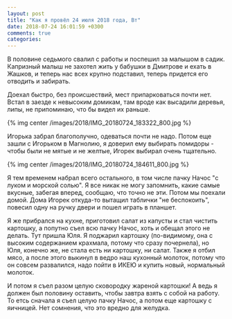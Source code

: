 ```yaml
---
layout: post
title: "Как я провёл 24 июля 2018 года, Вт"
date: 2018-07-24 16:01:59 +0300
comments: true
categories: 
---
```

В половине седьмого свалил с работы и поспешил за малышом в садик. Капризный малыш не захотел жить у бабушки в Дмитрове и ехать в Жашков, и теперь нас всех крупно подставил, теперь придется его отводить и забирать.

Доехал быстро, без происшествий, мест припарковаться почти нет. Встал в заезде к невысоким домикам, там вроде как высадили деревья, липы, не припоминаю, что бы видел их раньше.

{% img center /images/2018/IMG_20180724_183322_800.jpg %}

Игорька забрал благополучно, одеваться почти не надо. Потом еще зашли с Игорьком в Магнолию, я доверил ему выбирать помидоры - чтобы были не мятые и не желтые, Игорек выбирал очень тщательно.

{% img center /images/2018/IMG_20180724_184611_800.jpg %}

Я тем временем набрал всего остального, в том числе пачку Начос "с луком и морской солью". Я все никак не могу запомнить, какие самые вкусные, забегая вперед, сообщаю, что точно не эти. Потом мы поехали домой. Дома Игорек откуда-то вытащил таблички "не беспокоить", повесил одну на ручку двери и пошел играть в планшет.

Я же прибрался на кухне, приготовил салат из капусты и стал чистить картошку, а попутно съел всю пачку Начос, хоть и обещал этого не делать. Тут пришла Юля. Я поджарил картошку (по-видимому, она с высоким содержанием крахмала, потому что сразу почернела), но Юля, конечно же, не стала есть ни картошку, ни салат. Также я отбил мясо, а после этого выкинул в ведро наш кухонный молоток, потому что он совсем развалился, надо пойти в ИКЕЮ и купить новый, нормальный молоток. 

И потом я съел разом целую сковородку жареной картошки! А ведь я должен был половину оставить, чтобы завтра взять с собой на работу. То етсь сначала я съел целую пачку Начос, а потом еще картошку с яичницей. Нет сомнения, что это вредно для желудка.